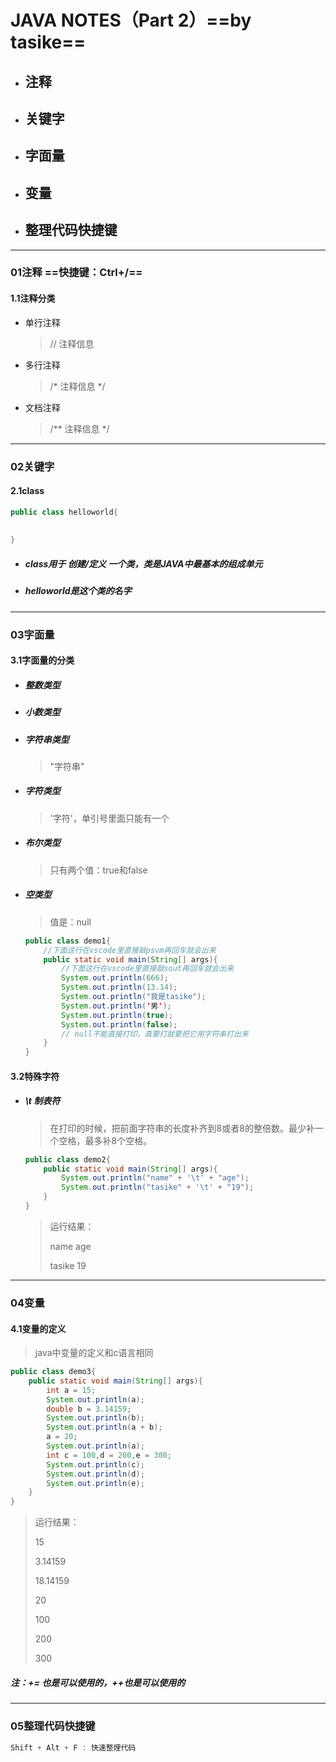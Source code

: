 # JAVA NOTES（Part 2）==by tasike==

- ## 注释

- ## 关键字

- ## 字面量

- ## 变量

- ## 整理代码快捷键

----

### 01注释 ==快捷键：Ctrl+/==

#### 			1.1注释分类

- 单行注释 

  > // 注释信息

- 多行注释

  > /* 注释信息 */

- 文档注释

  > /** 注释信息 */

--------

### 02关键字

#### 	2.1class

``` java
public class helloworld{
    
    
}
```

- ##### class用于 创建/定义 一个类，类是JAVA中最基本的组成单元

- ##### helloworld是这个类的名字

-------

### 03字面量

#### 	3.1字面量的分类

- ##### 整数类型

- ##### 小数类型

- ##### 字符串类型

  > "字符串"

- ##### 字符类型

  > '字符'，单引号里面只能有一个

- ##### 布尔类型

  > 只有两个值：true和false

- ##### 空类型

  > 值是：null

  ```java
  public class demo1{
      //下面这行在vscode里直接敲psvm再回车就会出来
      public static void main(String[] args){
          //下面这行在vscode里直接敲sout再回车就会出来
          System.out.println(666);
          System.out.println(13.14);
          System.out.println("我是tasike");
          System.out.println('男');
          System.out.println(true);
          System.out.println(false);
          // null不能直接打印，真要打就要把它用字符串打出来
      }
  }
  ```

#### 	3.2特殊字符

- ##### \t 制表符

  > 在打印的时候，把前面字符串的长度补齐到8或者8的整倍数。最少补一个空格，最多补8个空格。

  ``` java
  public class demo2{
      public static void main(String[] args){
          System.out.println("name" + '\t' + "age");
          System.out.println("tasike" + '\t' + "19");
      }
  }
  ```

  > 运行结果：
  >
  > name		age
  >
  > tasike		19

---------

### 04变量

#### 	4.1变量的定义

> java中变量的定义和c语言相同

```java
public class demo3{
    public static void main(String[] args){
        int a = 15;
        System.out.println(a);
        double b = 3.14159;
        System.out.println(b);
        System.out.println(a + b);
        a = 20;
        System.out.println(a);
        int c = 100,d = 200,e = 300;
        System.out.println(c);
        System.out.println(d);
        System.out.println(e);
    }
}
```

> 运行结果：
>
> 15
>
> 3.14159
>
> 18.14159
>
> 20
>
> 100
>
> 200
>
> 300

##### 注：+= 也是可以使用的，++也是可以使用的

-----------------

### 05整理代码快捷键

```java
Shift + Alt + F : 快速整理代码
```

